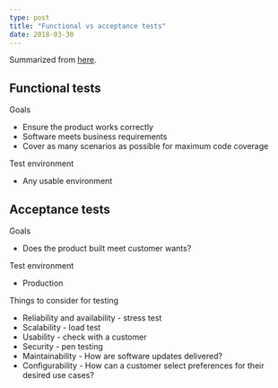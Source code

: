 ```yaml
---
type: post
title: "Functional vs acceptance tests"
date: 2018-03-30
---
```


Summarized from [here](https://stackoverflow.com/questions/3370334/difference-between-acceptance-test-and-functional-test).

## Functional tests

Goals
* Ensure the product works correctly
* Software meets business requirements
* Cover as many scenarios as possible for maximum code coverage

Test environment
* Any usable environment

## Acceptance tests

Goals
* Does the product built meet customer wants?

Test environment
* Production

Things to consider for testing
* Reliability and availability - stress test
* Scalability - load test
* Usability - check with a customer
* Security - pen testing
* Maintainability - How are software updates delivered?
* Configurability - How can a customer select preferences for their desired use cases?

